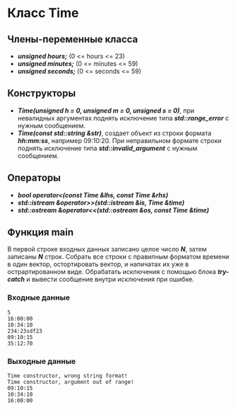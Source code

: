# Класс Time
## Члены-переменные класса
* ***unsigned hours;*** (0 <= hours <= 23)
* ***unsigned minutes;*** (0 <= minutes <= 59)
* ***unsigned seconds;*** (0 <= seconds <= 59)

## Конструкторы
* ***Time(unsigned h = 0, unsigned m = 0, unsigned s = 0)***,
при невалидных аргументах поднять исключение типа ***std::range_error***
с нужным сообщением.
* ***Time(const std::string &str)***, создает объект из строки формата ***hh:mm:ss***,
например 09:10:20. При неправильном формате строки поднять исключение типа ***std::invalid_argument***
с нужным сообщением.

## Операторы
* ***bool operator<(const Time &lhs, const Time &rhs)***
* ***std::istream &operator>>(std::istream &is, Time &time)***
* ***std::ostream &operator<<(std::ostream &os, const Time &time)***

## Функция main
В первой строке входных данных записано целое число ***N***,
затем записаны ***N*** строк.
Собрать все строки с правилным форматом времени в один вектор,
остортировать вектор, и напичатах их уже в острартированном виде.
Обрабатать исключения с помощью блока ***try-catch***
и вывести сообщение внутри исключения при ошибке.

### Входные данные
```
5
16:00:00
10:34:10
234:23sdf23
09:10:15
35:12:70
```

### Выходные данные
```
Time constructor, wrong string format!
Time constructor, argument out of range!
09:10:15
10:34:10
16:00:00
```
